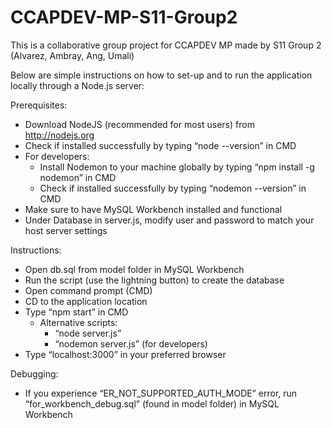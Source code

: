 # CCAPDEV-MP-S11-Group2
This is a collaborative group project for CCAPDEV MP made by S11 Group 2 (Alvarez, Ambray, Ang, Umali)

Below are simple instructions on how to set-up and to run the application locally through a Node.js server:

Prerequisites:
- Download NodeJS (recommended for most users) from http://nodejs.org
- Check if installed successfully by typing “node --version” in CMD
- For developers:
    - Install Nodemon to your machine globally by typing “npm install -g nodemon” in CMD
    - Check if installed successfully by typing “nodemon --version” in CMD
- Make sure to have MySQL Workbench installed and functional
- Under Database in server.js, modify user and password to match your host server settings

Instructions:
- Open db.sql from model folder in MySQL Workbench
- Run the script (use the lightning button) to create the database
- Open command prompt (CMD)
- CD to the application location
- Type “npm start” in CMD 
    - Alternative scripts:
        - “node server.js”
        - “nodemon server.js” (for developers)
- Type “localhost:3000” in your preferred browser

Debugging:
- If you experience “ER_NOT_SUPPORTED_AUTH_MODE” error, run “for_workbench_debug.sql” (found in model folder) in MySQL Workbench

